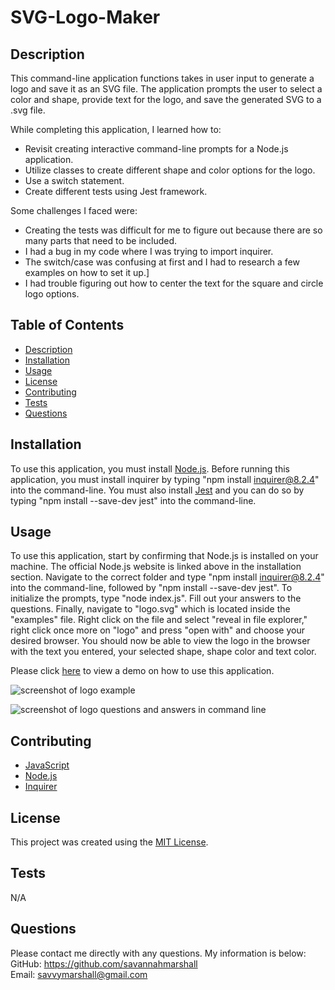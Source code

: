 # SVG-Logo-Maker

## Description
This command-line application functions takes in user input to generate a logo and save it as an SVG file. The application prompts the user to select a color and shape, provide text for the logo, and save the generated SVG to a .svg file.

While completing this application, I learned how to:

* Revisit creating interactive command-line prompts for a Node.js application.
* Utilize classes to create different shape and color options for the logo.
* Use a switch statement.
* Create different tests using Jest framework.

Some challenges I faced were:

* Creating the tests was difficult for me to figure out because there are so many parts that need to be included.
* I had a bug in my code where I was trying to import inquirer.
* The switch/case was confusing at first and I had to research a few examples on how to set it up.]
* I had trouble figuring out how to center the text for the square and circle logo options.

## Table of Contents
  
- [Description](#Description)
- [Installation](#installation)
- [Usage](#usage)
- [License](#license)
- [Contributing](#contributing)
- [Tests](#tests)
- [Questions](#questions)

## Installation
To use this application, you must install [Node.js](https://nodejs.org/en). Before running this application, you must install inquirer by typing "npm install inquirer@8.2.4" into the command-line. You must also install [Jest](https://jestjs.io/) and you can do so by typing "npm install --save-dev jest" into the command-line.

## Usage

To use this application, start by confirming that Node.js is installed on your machine. The official Node.js website is linked above in the installation section. Navigate to the correct folder and type "npm install inquirer@8.2.4" into the command-line, followed by "npm install --save-dev jest". To initialize the prompts, type "node index.js". Fill out your answers to the questions. Finally, navigate to "logo.svg" which is located inside the "examples" file. Right click on the file and select "reveal in file explorer," right click once more on "logo" and press "open with" and choose your desired browser. You should now be able to view the logo in the browser with the text you entered, your selected shape, shape color and text color. 

Please click [here]() to view a demo on how to use this application.


![screenshot of logo example]()

![screenshot of logo questions and answers in command line]()




## Contributing
* [JavaScript](https://www.javascript.com/)
* [Node.js](https://nodejs.org/en)
* [Inquirer](https://www.npmjs.com/package/inquirer/v/8.2.4)

## License
This project was created using the [MIT License](https://opensource.org/license/MIT).

## Tests
N/A

## Questions
Please contact me directly with any questions. My information is below:  
GitHub: https://github.com/savannahmarshall  
Email: savvymarshall@gmail.com
